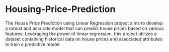 # Housing-Price-Prediction
The House Price Prediction using Linear Regression project aims to develop a robust and accurate model that can predict house prices based on various features. Leveraging the power of linear regression, this project utilizes a dataset containing historical data on house prices and associated attributes to train a predictive model.
